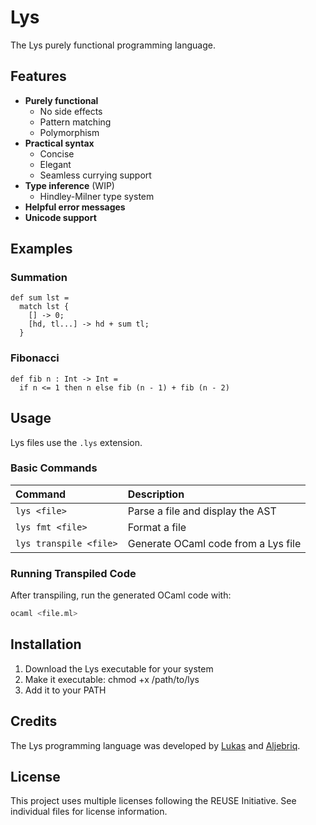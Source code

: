 <!--
SPDX-FileCopyrightText: 2025 Aljebriq <143266740+aljebriq@users.noreply.github.com>
SPDX-FileCopyrightText: 2025 Łukasz Bartkiewicz <lukasku@proton.me>

SPDX-License-Identifier: CC-BY-SA-4.0
-->

# Lys

The Lys purely functional programming language.

## Features

- **Purely functional**
  - No side effects
  - Pattern matching
  - Polymorphism
- **Practical syntax**
  - Concise
  - Elegant
  - Seamless currying support
- **Type inference** (WIP)
  - Hindley-Milner type system
- **Helpful error messages**
- **Unicode support**

## Examples

### Summation
```lys
def sum lst =
  match lst {
    [] -> 0;
    [hd, tl...] -> hd + sum tl;
  }
```

### Fibonacci
```lys
def fib n : Int -> Int =
  if n <= 1 then n else fib (n - 1) + fib (n - 2)
```

## Usage
Lys files use the `.lys` extension.

### Basic Commands
| Command                | Description                                       |
| :--------------------- | :------------------------------------------------ |
| `lys <file>`           | Parse a file and display the AST                  |
| `lys fmt <file>`       | Format a file                                     |
| `lys transpile <file>` | Generate OCaml code from a Lys file               |

### Running Transpiled Code
After transpiling, run the generated OCaml code with:

```sh
ocaml <file.ml>
```

## Installation
1. Download the Lys executable for your system
2. Make it executable: chmod +x /path/to/lys
3. Add it to your PATH


## Credits
The Lys programming language was developed by [Lukas](https://github.com/lokasku) and [Aljebriq](https://github.com/aljebriq).

## License
This project uses multiple licenses following the REUSE Initiative. See individual files for license information.